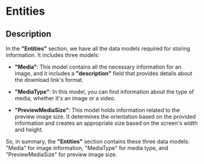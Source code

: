# Entities

## Description
In the **"Entities"** section, we have all the data models required for storing information. It includes three models:

- **"Media"**: This model contains all the necessary information for an image, and it includes a **"description"** field that provides details about the download link's format.

- **"MediaType"**: In this model, you can find information about the type of media, whether it's an image or a video.

- **"PreviewMediaSize"**: This model holds information related to the preview image size. It determines the orientation based on the provided information and creates an appropriate size based on the screen's width and height.

So, in summary, the **"Entities"** section contains these three data models: "Media" for image information, "MediaType" for media type, and "PreviewMediaSize" for preview image size.
